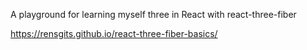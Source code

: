 A playground for learning myself three in React with react-three-fiber

https://rensgits.github.io/react-three-fiber-basics/
